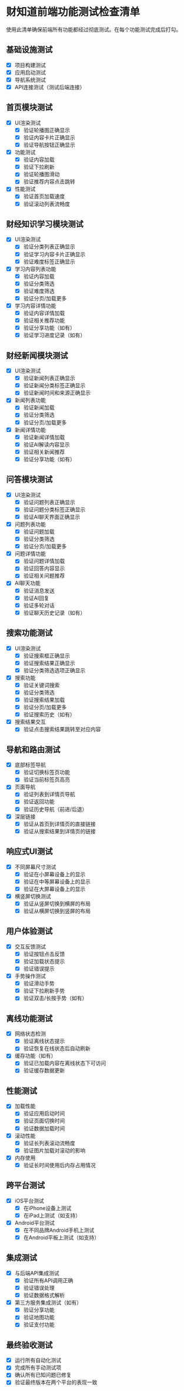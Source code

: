 # 财知道前端功能测试检查清单

使用此清单确保前端所有功能都经过彻底测试。在每个功能测试完成后打勾。

## 基础设施测试

- [x] 项目构建测试
- [x] 应用启动测试
- [x] 导航系统测试
- [x] API连接测试（测试后端连接）

## 首页模块测试

- [x] UI渲染测试
  - [x] 验证轮播图正确显示
  - [x] 验证内容卡片正确显示
  - [x] 验证导航按钮正确显示
- [x] 功能测试
  - [x] 验证内容加载
  - [x] 验证下拉刷新
  - [x] 验证轮播图滑动
  - [x] 验证推荐内容点击跳转
- [x] 性能测试
  - [x] 验证首页加载速度
  - [x] 验证滚动列表流畅度

## 财经知识学习模块测试

- [x] UI渲染测试
  - [x] 验证分类列表正确显示
  - [x] 验证学习内容卡片正确显示
  - [x] 验证难度标签正确显示
- [x] 学习内容列表功能
  - [x] 验证内容加载
  - [x] 验证分类筛选
  - [x] 验证难度筛选
  - [x] 验证分页/加载更多
- [x] 学习内容详情功能
  - [x] 验证内容详情加载
  - [x] 验证相关推荐功能
  - [x] 验证分享功能（如有）
  - [x] 验证学习进度记录（如有）

## 财经新闻模块测试

- [x] UI渲染测试
  - [x] 验证新闻列表正确显示
  - [x] 验证新闻分类标签正确显示
  - [x] 验证新闻时间和来源正确显示
- [x] 新闻列表功能
  - [x] 验证新闻加载
  - [x] 验证分类筛选
  - [x] 验证分页/加载更多
- [x] 新闻详情功能
  - [x] 验证新闻详情加载
  - [x] 验证AI解读内容显示
  - [x] 验证相关新闻推荐
  - [x] 验证分享功能（如有）

## 问答模块测试

- [x] UI渲染测试
  - [x] 验证问题列表正确显示
  - [x] 验证问题分类标签正确显示
  - [x] 验证AI聊天界面正确显示
- [x] 问题列表功能
  - [x] 验证问题加载
  - [x] 验证分类筛选
  - [x] 验证分页/加载更多
- [x] 问题详情功能
  - [x] 验证问题详情加载
  - [x] 验证回答内容显示
  - [x] 验证相关问题推荐
- [x] AI聊天功能
  - [x] 验证消息发送
  - [x] 验证AI回复
  - [x] 验证多轮对话
  - [x] 验证聊天历史记录（如有）

## 搜索功能测试

- [x] UI渲染测试
  - [x] 验证搜索框正确显示
  - [x] 验证搜索结果正确显示
  - [x] 验证分类筛选选项正确显示
- [x] 搜索功能
  - [x] 验证关键词搜索
  - [x] 验证分类筛选
  - [x] 验证搜索结果加载
  - [x] 验证分页/加载更多
  - [x] 验证搜索历史（如有）
- [x] 搜索结果交互
  - [x] 验证点击搜索结果跳转至对应内容

## 导航和路由测试

- [x] 底部标签导航
  - [x] 验证切换标签页功能
  - [x] 验证当前标签页高亮
- [x] 页面导航
  - [x] 验证列表到详情页导航
  - [x] 验证返回功能
  - [x] 验证历史导航（前进/后退）
- [x] 深层链接
  - [x] 验证从首页到详情页的直接链接
  - [x] 验证从搜索结果到详情页的链接

## 响应式UI测试

- [x] 不同屏幕尺寸测试
  - [x] 验证在小屏幕设备上的显示
  - [x] 验证在中等屏幕设备上的显示
  - [x] 验证在大屏幕设备上的显示
- [x] 横竖屏切换测试
  - [x] 验证从竖屏切换到横屏的布局
  - [x] 验证从横屏切换到竖屏的布局

## 用户体验测试

- [x] 交互反馈测试
  - [x] 验证按钮点击反馈
  - [x] 验证加载状态提示
  - [x] 验证错误提示
- [x] 手势操作测试
  - [x] 验证滑动手势
  - [x] 验证下拉刷新手势
  - [x] 验证双击/长按手势（如有）

## 离线功能测试

- [x] 网络状态检测
  - [x] 验证离线状态提示
  - [x] 验证恢复在线状态后自动刷新
- [x] 缓存功能（如有）
  - [x] 验证已加载内容在离线状态下可访问
  - [x] 验证缓存数据更新

## 性能测试

- [x] 加载性能
  - [x] 验证应用启动时间
  - [x] 验证页面切换时间
  - [x] 验证数据加载时间
- [x] 滚动性能
  - [x] 验证长列表滚动流畅度
  - [x] 验证图片加载对滚动的影响
- [x] 内存使用
  - [x] 验证长时间使用后内存占用情况

## 跨平台测试

- [x] iOS平台测试
  - [x] 在iPhone设备上测试
  - [x] 在iPad上测试（如支持）
- [x] Android平台测试
  - [x] 在不同品牌Android手机上测试
  - [x] 在Android平板上测试（如支持）

## 集成测试

- [x] 与后端API集成测试
  - [x] 验证所有API调用正确
  - [x] 验证错误处理
  - [x] 验证数据格式解析
- [x] 第三方服务集成测试（如有）
  - [x] 验证分享功能
  - [x] 验证地图功能
  - [x] 验证支付功能

## 最终验收测试

- [x] 运行所有自动化测试
- [x] 完成所有手动测试项
- [x] 确认所有已知问题已修复
- [x] 验证最终版本在两个平台的表现一致 